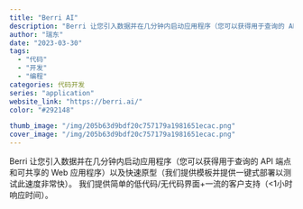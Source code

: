 ```yaml
---
title: "Berri AI"
description: "Berri 让您引入数据并在几分钟内启动应用程序（您可以获得用于查询的 API 端点和可共享的 Web 应用程序）以及快"
author: "瑞东"
date: "2023-03-30"
tags:
  - "代码"
  - "开发"
  - "编程"
categories: 代码开发
series: "application"
website_link: "https://berri.ai/"
color: "#292148"

thumb_image: "/img/205b63d9bdf20c757179a1981651ecac.png"
cover_image: "/img/205b63d9bdf20c757179a1981651ecac.png"
---
```


Berri 让您引入数据并在几分钟内启动应用程序（您可以获得用于查询的 API 端点和可共享的 Web 应用程序）以及快速原型（我们提供模板并提供一键式部署以测试此速度非常快）。 我们提供简单的低代码/无代码界面+一流的客户支持（<1小时响应时间）。 
